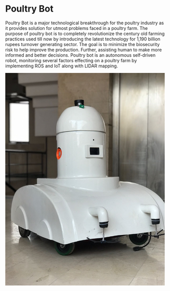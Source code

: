 # Poultry Bot

Poultry Bot is a major technological breakthrough for the poultry industry as it provides solution for utmost problems faced in a poultry farm. The purpose of poultry bot is to completely revolutionize the century old farming practices used till now by introducing the latest technology for 1,190 billion rupees turnover generating sector. The goal is to minimize the biosecurity risk to help improve the production. Further, assisting human to make more informed and better decisions. Poultry bot is an autonomous self-driven robot, monitoring several factors effecting on a poultry farm by implementing ROS and IoT along with LIDAR mapping.

![Snapshot of Poultry Bot](https://github.com/Ammar-Bin-Amir/Poultry_Bot/blob/main/Pics/Poultry_Bot_Pic_3.jpeg)
